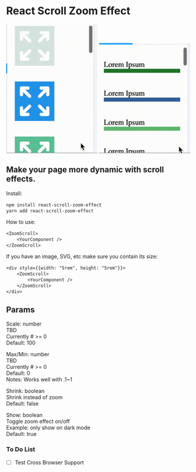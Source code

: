 # React Scroll Zoom Effect

<img src="./assets/icons.gif" width="49%" height="auto"/> <img src="./assets/list.gif" width="49%" height="auto"/>

## Make your page more dynamic with scroll effects.

Install:

```
npm install react-scroll-zoom-effect
yarn add react-scroll-zoom-effect
```

How to use:

```
<ZoomScroll>
	<YourComponent />
</ZoomScroll>
```

If you have an image, SVG, etc make sure you contain its size:

```
<div style={{width: "5rem", height: "5rem"}}>
    <ZoomScroll>
        <YourComponent />
    </ZoomScroll>
</div>
```

## Params

Scale: number\
TBD\
Currently # >= 0\
Default: 100

Max/Min: number\
TBD\
Currently # >= 0\
Default: 0\
Notes: Works well with .1~1

Shrink: boolean\
Shrink instead of zoom\
Default: false

Show: boolean\
Toggle zoom effect on/off\
Example: only show on dark mode\
Default: true

### To Do List

- [ ] Test Cross Browser Support
